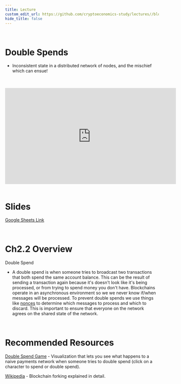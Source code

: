 ```yaml
---
title: Lecture
custom_edit_url: https://github.com/cryptoeconomics-study/lectures//blob/master/ch2/2.2/lecture.md
hide_title: false
---
```

<!-- This file is generated by /website/scripts/sync-util.js - changes will be overwritten! -->

<br />

# Double Spends
- Inconsistent state in a distributed network of nodes, and the mischief which can ensue!

<br />
<br />
<iframe
	width="560"
	height="315"
	src="https://www.youtube-nocookie.com/embed/k6JVGR7Jx0A"
	frameborder="0"
	allow="accelerometer; autoplay; encrypted-media; gyroscope; picture-in-picture"
	allowfullscreen>
</iframe>
<br />
<br />

# Slides

[Google Sheets Link](https://docs.google.com/presentation/d/1o_jfMuD8WJHM808Q90_5sdllt31Kzv2EQgiU-mRjfzM/edit#slide=id.g4023786b63_0_0)

<br />

# Ch2.2 Overview

Double Spend
- A double spend is when someone tries to broadcast two transactions that both spend the same account balance. This can be the result of sending a transaction again because it's doesn't look like it's being processed, or from trying to spend money you don't have. Blockchains operate in an asynchronous environment so we we never know if/when messages will be processed. To prevent double spends we use things like [nonces](../../ch1/ch1.3/lecture) to determine which messages to process and which to discard. This is important to ensure that everyone on the network agrees on the shared state of the network.




<br />

# Recommended Resources

[Double Spend Game](https://cryptoeconomics-study.github.io/visualizations/) - Visualization that lets you see what happens to a naive payments network when someone tries to double spend (click on a character to spend or double spend).

[Wikipedia](https://en.wikipedia.org/wiki/Fork_(blockchain)) - Blockchain forking explained in detail.

<br />


